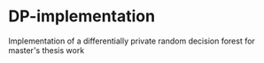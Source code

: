 # DP-implementation

Implementation of a differentially private random decision forest for master's thesis work
